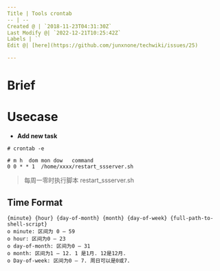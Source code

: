 ```yaml
---
Title | Tools crontab
-- | --
Created @ | `2018-11-23T04:31:30Z`
Last Modify @| `2022-12-21T10:25:42Z`
Labels | ``
Edit @| [here](https://github.com/junxnone/techwiki/issues/25)

---
```


# Brief

# Usecase

- **Add new task**

```
# crontab -e
```
```
# m h  dom mon dow   command
0 0 * * 1  /home/xxxx/restart_ssserver.sh
```

> 每周一零时执行脚本 restart_ssserver.sh

## Time Format

```
{minute} {hour} {day-of-month} {month} {day-of-week} {full-path-to-shell-script} 
o minute: 区间为 0 – 59 
o hour: 区间为0 – 23 
o day-of-month: 区间为0 – 31 
o month: 区间为1 – 12. 1 是1月. 12是12月. 
o Day-of-week: 区间为0 – 7. 周日可以是0或7.
```

